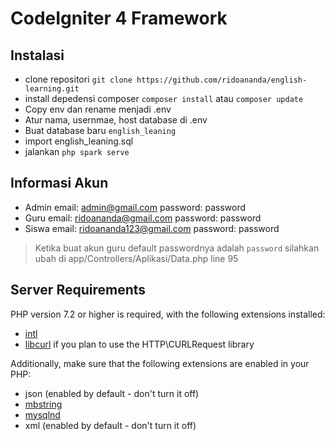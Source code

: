 # CodeIgniter 4 Framework

## Instalasi
- clone repositori `git clone https://github.com/ridoananda/english-learning.git`
- install depedensi composer `composer install` atau `composer update`
- Copy env dan rename menjadi .env
- Atur nama, usernmae, host database di .env
- Buat database baru `english_leaning`
- import english_leaning.sql
- jalankan `php spark serve`

## Informasi Akun
- Admin 
email: admin@gmail.com
password: password
- Guru 
email: ridoananda@gmail.com
password: password
- Siswa 
email: ridoananda123@gmail.com
password: password

> Ketika buat akun guru default passwordnya adalah `password` silahkan ubah di app/Controllers/Aplikasi/Data.php line 95

## Server Requirements

PHP version 7.2 or higher is required, with the following extensions installed: 

- [intl](http://php.net/manual/en/intl.requirements.php)
- [libcurl](http://php.net/manual/en/curl.requirements.php) if you plan to use the HTTP\CURLRequest library

Additionally, make sure that the following extensions are enabled in your PHP:

- json (enabled by default - don't turn it off)
- [mbstring](http://php.net/manual/en/mbstring.installation.php)
- [mysqlnd](http://php.net/manual/en/mysqlnd.install.php)
- xml (enabled by default - don't turn it off)
